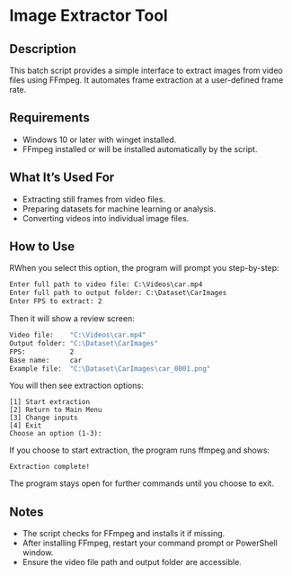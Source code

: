 # Image Extractor Tool

## Description

This batch script provides a simple interface to extract images from video files using FFmpeg. It automates frame extraction at a user-defined frame rate.

## Requirements

- Windows 10 or later with winget installed.
- FFmpeg installed or will be installed automatically by the script.

## What It’s Used For

- Extracting still frames from video files.
- Preparing datasets for machine learning or analysis.
- Converting videos into individual image files.

## How to Use

RWhen you select this option, the program will prompt you step-by-step:

```bat
Enter full path to video file: C:\Videos\car.mp4
Enter full path to output folder: C:\Dataset\CarImages
Enter FPS to extract: 2
```

Then it will show a review screen:

```bat
Video file:    "C:\Videos\car.mp4"
Output folder: "C:\Dataset\CarImages"
FPS:           2
Base name:     car
Example file:  "C:\Dataset\CarImages\car_0001.png"
```

You will then see extraction options:

```
[1] Start extraction
[2] Return to Main Menu
[3] Change inputs
[4] Exit
Choose an option (1-3):
```

If you choose to start extraction, the program runs ffmpeg and shows:

```
Extraction complete!
```

The program stays open for further commands until you choose to exit.


## Notes

- The script checks for FFmpeg and installs it if missing.
- After installing FFmpeg, restart your command prompt or PowerShell window.
- Ensure the video file path and output folder are accessible.